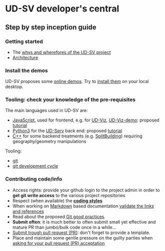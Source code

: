 # UD-SV developer's central <a name="top"></a>

## Step by step inception guide

### Getting started
 * The [whys and wherefores of the UD-SV project](../Readme.md)
 * [Architecture](/Architecture/Application.md)
 
### Install the demos
UD-SV proposes some [online demos](http://rict2.liris.cnrs.fr/UD-Viz/UD-Viz-Core/examples/DemoStable/Demo.html). 
Try to [install them](../Install/Readme.md#top) on your local desktop.

### Tooling: check your knowledge of the pre-requisites
The main languages used in UD-SV are:
 * [JavaScript](https://en.wikipedia.org/wiki/JavaScript), used for frontend, e.g. for [UD-Viz](https://github.com/VCityTeam/UD-Viz), [UD-Viz-demo](https://github.com/VCityTeam/UD-Viz-demo): proposed [tutorial](https://developer.mozilla.org/fr/docs/Web/JavaScript)
 * [Python3](https://en.wikipedia.org/wiki/Python_(programming_language)) for the [UD-Serv](/Tools/Readme.md#ComponentUD-Serv) back end: proposed [tutorial](https://developer.mozilla.org/en-US/docs/Glossary/Python)
 * [C++](https://en.wikipedia.org/wiki/C%2B%2B) for some backend treatments (e.g. [SplitBuilding](/Tools/Readme.md#ComponentUD-ServSplitBuilding)) requiring geography/geometry manipulations<br>

Tooling:
 * [git](ToolGit.md)
 * [git development cycle](DevelopersGithubCycle.md)

### Contributing code/info
 * Access rights: provide your github login to the project admin in order to **get git write access** to the various project repositories
 * Respect (when available) the **[coding styles](https://github.com/VCityTeam/VCity/wiki/Coding-Style)**
 * When working on [Markdown](https://en.wikipedia.org/wiki/Markdown) based documentation [validate the links and references](DevelopersValidatingMardownLinks.md)
 * Read about the proposed [Git good practices](DevelopersGithubCycle.md).
 * **Submit often**: it is much better to often submit small yet effective and mature PR than jumbo/bulk code once in a while...
 * [Submit trough pull request (PR)](DevelopersGithubCycle.md#submitting-a-pull-request-pr): don't forget to provide a template.
 * Place and maintain some gentle pressure on the guilty parties when [asking for your pull request (PR) acceptation](DevelopersGithubCycle.md#pull-request-pr-acceptance-policy)

